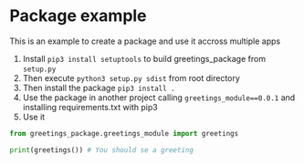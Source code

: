 # Package example

This is an example to create a package and use it accross multiple apps

1. Install `pip3 install setuptools` to build greetings_package from `setup.py`
2. Then execute `python3 setup.py sdist` from root directory
3. Then install the package `pip3 install .`
4. Use the package in another project calling `greetings_module==0.0.1` and installing requirements.txt with pip3
5. Use it

```python
from greetings_package.greetings_module import greetings

print(greetings()) # You should se a greeting
```
